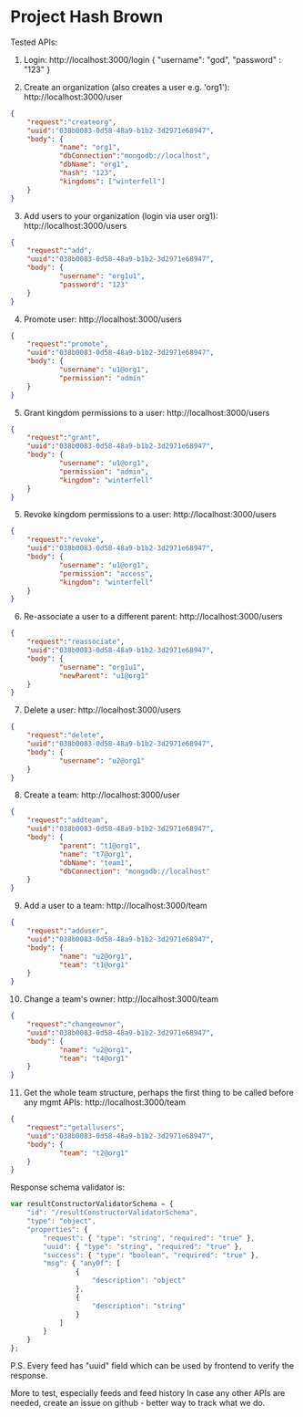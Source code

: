 Project Hash Brown
=========


Tested APIs:

1. Login:
http://localhost:3000/login
{
	"username": "god",
	"password" : "123"
}

2. Create an organization (also creates a user e.g. 'org1'):
http://localhost:3000/user
```JSON
{
	"request":"createorg",
	"uuid":"038b0083-0d58-48a9-b1b2-3d2971e68947",
	"body": {
	        "name": "org1",
	        "dbConnection":"mongodb://localhost",
	        "dbName": "org1",
	        "hash": "123",
	        "kingdoms": ["winterfell"]
	}
}
```

3. Add users to your organization (login via user org1):
http://localhost:3000/users
```JSON
{
	"request":"add",
	"uuid":"038b0083-0d58-48a9-b1b2-3d2971e68947",
	"body": {
	        "username": "org1u1",
	        "password": "123"
	}
}
```

4. Promote user:
http://localhost:3000/users
```JSON
{
	"request":"promote",
	"uuid":"038b0083-0d58-48a9-b1b2-3d2971e68947",
	"body": {
	        "username": "u1@org1",
	        "permission": "admin"
	}
}
```

5. Grant kingdom permissions to a user:
http://localhost:3000/users
```JSON
{
	"request":"grant",
	"uuid":"038b0083-0d58-48a9-b1b2-3d2971e68947",
	"body": {
	        "username": "u1@org1",
	        "permission": "admin",
	        "kingdom": "winterfell"
	}
}
```

5. Revoke kingdom permissions to a user:
http://localhost:3000/users
```JSON
{
	"request":"revoke",
	"uuid":"038b0083-0d58-48a9-b1b2-3d2971e68947",
	"body": {
	        "username": "u1@org1",
	        "permission": "access",
	        "kingdom": "winterfell"
	}
}
```

6. Re-associate a user to a different parent:
http://localhost:3000/users
```JSON
{
	"request":"reassociate",
	"uuid":"038b0083-0d58-48a9-b1b2-3d2971e68947",
	"body": {
	        "username": "org1u1",
	        "newParent": "u1@org1"
	}
}
```

7. Delete a user:
http://localhost:3000/users
```JSON
{
	"request":"delete",
	"uuid":"038b0083-0d58-48a9-b1b2-3d2971e68947",
	"body": {
	        "username": "u2@org1"
	}
}
```

8. Create a team:
http://localhost:3000/user
```JSON
{
	"request":"addteam",
	"uuid":"038b0083-0d58-48a9-b1b2-3d2971e68947",
	"body": {
	        "parent": "t1@org1",
	        "name": "t7@org1",
	        "dbName": "team1",
	        "dbConnection": "mongodb://localhost"
	}
}
```

9. Add a user to a team:
http://localhost:3000/team
```JSON
{
	"request":"adduser",
	"uuid":"038b0083-0d58-48a9-b1b2-3d2971e68947",
	"body": {
	        "name": "u2@org1",
	        "team": "t1@org1"
	}
}
```

10. Change a team's owner:
http://localhost:3000/team
```JSON
{
	"request":"changeowner",
	"uuid":"038b0083-0d58-48a9-b1b2-3d2971e68947",
	"body": {
	        "name": "u2@org1",
	        "team": "t4@org1"
	}
}
```

11. Get the whole team structure, perhaps the first thing to be called before any mgmt APIs:
http://localhost:3000/team
```JSON
{
	"request":"getallusers",
	"uuid":"038b0083-0d58-48a9-b1b2-3d2971e68947",
	"body": {
	        "team": "t2@org1"
	}
}
```

Response schema validator is:

```Javascript
var resultConstructorValidatorSchema = {
    "id": "/resultConstructorValidatorSchema",
    "type": "object",
    "properties": {
        "request": { "type": "string", "required": "true" },
        "uuid": { "type": "string", "required": "true" },
        "success": { "type": "boolean", "required": "true" },
        "msg": { "anyOf": [
                {
                    "description": "object"
                },
                {
                    "description": "string"
                }
            ]
        }
    }
};
```

P.S.
Every feed has "uuid" field which can be used by frontend to verify the response.

More to test, especially feeds and feed history
In case any other APIs are needed, create an issue on github - better way to track what we do.
